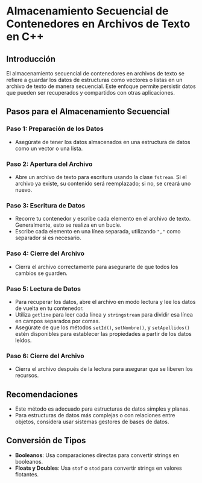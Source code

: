 # Almacenamiento Secuencial de Contenedores en Archivos de Texto en C++

## Introducción

El almacenamiento secuencial de contenedores en archivos de texto se refiere a guardar los datos de estructuras como vectores o listas en un archivo de texto de manera secuencial. Este enfoque permite persistir datos que pueden ser recuperados y compartidos con otras aplicaciones.

## Pasos para el Almacenamiento Secuencial

### Paso 1: Preparación de los Datos

- Asegúrate de tener los datos almacenados en una estructura de datos como un vector o una lista.

### Paso 2: Apertura del Archivo

- Abre un archivo de texto para escritura usando la clase `fstream`. Si el archivo ya existe, su contenido será reemplazado; si no, se creará uno nuevo.

### Paso 3: Escritura de Datos

- Recorre tu contenedor y escribe cada elemento en el archivo de texto. Generalmente, esto se realiza en un bucle.
- Escribe cada elemento en una línea separada, utilizando `","` como separador si es necesario.

### Paso 4: Cierre del Archivo

- Cierra el archivo correctamente para asegurarte de que todos los cambios se guarden.

### Paso 5: Lectura de Datos

- Para recuperar los datos, abre el archivo en modo lectura y lee los datos de vuelta en tu contenedor.
- Utiliza `getline` para leer cada línea y `stringstream` para dividir esa línea en campos separados por comas.
- Asegúrate de que los métodos `setId()`, `setNombre()`, y `setApellidos()` estén disponibles para establecer las propiedades a partir de los datos leídos.

### Paso 6: Cierre del Archivo

- Cierra el archivo después de la lectura para asegurar que se liberen los recursos.

## Recomendaciones

- Este método es adecuado para estructuras de datos simples y planas.
- Para estructuras de datos más complejas o con relaciones entre objetos, considera usar sistemas gestores de bases de datos.

## Conversión de Tipos

- **Booleanos**: Usa comparaciones directas para convertir strings en booleanos.
- **Floats y Doubles**: Usa `stof` o `stod` para convertir strings en valores flotantes.
